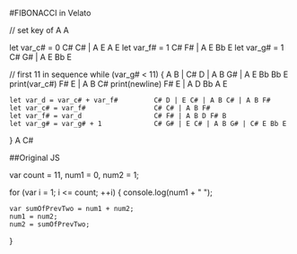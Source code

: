 #FIBONACCI in Velato

 // set key of A                        A
                                       
 let var_c# = 0                         C# C# | A E A E
 let var_f# = 1                         C# F# | A E Bb E
 let var_g# = 1                         C# G# | A E Bb E
                                       
 // first 11 in sequence
 while (var_g# < 11) {                  A B | C# D | A B G# | A E Bb Bb E
    print(var_c#)                       F# E | A B C#
    print(newline)                      F# E | A D Bb A E

    let var_d = var_c# + var_f#         C# D | E C# | A B C# | A B F#
    let var_c# = var_f#                 C# C# | A B F#
    let var_f# = var_d                  C# F# | A B D F# B
    let var_g# = var_g# + 1             C# G# | E C# | A B G# | C# E Bb E
 }                                      A C#


##Original JS

 var count = 11, num1 = 0, num2 = 1;

 for (var i = 1; i <= count; ++i)
 {
    console.log(num1 + " ");

    var sumOfPrevTwo = num1 + num2;
    num1 = num2;
    num2 = sumOfPrevTwo;
 }
